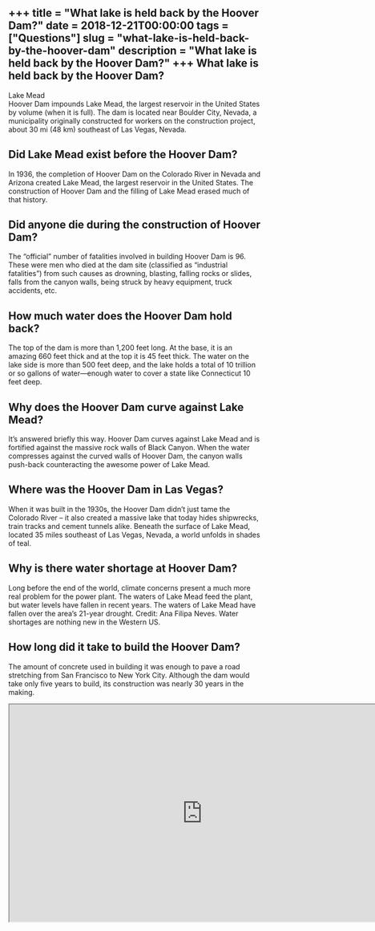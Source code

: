 +++
title = "What lake is held back by the Hoover Dam?"
date = 2018-12-21T00:00:00
tags = ["Questions"]
slug = "what-lake-is-held-back-by-the-hoover-dam"
description = "What lake is held back by the Hoover Dam?"
+++
What lake is held back by the Hoover Dam?
-----------------------------------------

Lake Mead  
Hoover Dam impounds Lake Mead, the largest reservoir in the United States by volume (when it is full). The dam is located near Boulder City, Nevada, a municipality originally constructed for workers on the construction project, about 30 mi (48 km) southeast of Las Vegas, Nevada.

Did Lake Mead exist before the Hoover Dam?
------------------------------------------

In 1936, the completion of Hoover Dam on the Colorado River in Nevada and Arizona created Lake Mead, the largest reservoir in the United States. The construction of Hoover Dam and the filling of Lake Mead erased much of that history.

Did anyone die during the construction of Hoover Dam?
-----------------------------------------------------

The “official” number of fatalities involved in building Hoover Dam is 96. These were men who died at the dam site (classified as “industrial fatalities”) from such causes as drowning, blasting, falling rocks or slides, falls from the canyon walls, being struck by heavy equipment, truck accidents, etc.

How much water does the Hoover Dam hold back?
---------------------------------------------

The top of the dam is more than 1,200 feet long. At the base, it is an amazing 660 feet thick and at the top it is 45 feet thick. The water on the lake side is more than 500 feet deep, and the lake holds a total of 10 trillion or so gallons of water—enough water to cover a state like Connecticut 10 feet deep.

Why does the Hoover Dam curve against Lake Mead?
------------------------------------------------

It’s answered briefly this way. Hoover Dam curves against Lake Mead and is fortified against the massive rock walls of Black Canyon. When the water compresses against the curved walls of Hoover Dam, the canyon walls push-back counteracting the awesome power of Lake Mead.

Where was the Hoover Dam in Las Vegas?
--------------------------------------

When it was built in the 1930s, the Hoover Dam didn’t just tame the Colorado River – it also created a massive lake that today hides shipwrecks, train tracks and cement tunnels alike. Beneath the surface of Lake Mead, located 35 miles southeast of Las Vegas, Nevada, a world unfolds in shades of teal.

Why is there water shortage at Hoover Dam?
------------------------------------------

Long before the end of the world, climate concerns present a much more real problem for the power plant. The waters of Lake Mead feed the plant, but water levels have fallen in recent years. The waters of Lake Mead have fallen over the area’s 21-year drought. Credit: Ana Filipa Neves. Water shortages are nothing new in the Western US.

How long did it take to build the Hoover Dam?
---------------------------------------------

The amount of concrete used in building it was enough to pave a road stretching from San Francisco to New York City. Although the dam would take only five years to build, its construction was nearly 30 years in the making.

<iframe allow="accelerometer; autoplay; clipboard-write; encrypted-media; gyroscope; picture-in-picture" allowfullscreen="" class="__youtube_prefs__  epyt-is-override  no-lazyload" data-no-lazy="1" data-origheight="433" data-origwidth="770" data-skipgform_ajax_framebjll="" height="433" id="_ytid_14507" loading="lazy" src="https://www.youtube.com/embed/XE8yZZ5QEj4?enablejsapi=1&autoplay=0&cc_load_policy=0&cc_lang_pref=&iv_load_policy=1&loop=0&modestbranding=0&rel=1&fs=1&playsinline=0&autohide=2&theme=dark&color=red&controls=1&" title="YouTube player" width="770"></iframe>